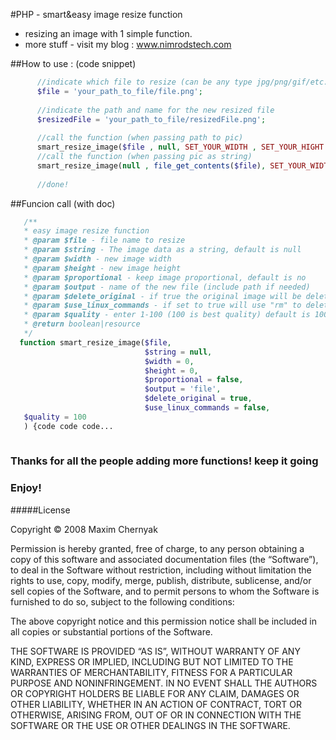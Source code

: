 #PHP - smart&easy image resize function

* resizing an image with 1 simple function.
* more stuff - visit my blog : www.nimrodstech.com

##How to use : (code snippet)

```php
      //indicate which file to resize (can be any type jpg/png/gif/etc...)
      $file = 'your_path_to_file/file.png';
      
      //indicate the path and name for the new resized file
      $resizedFile = 'your_path_to_file/resizedFile.png';
      
      //call the function (when passing path to pic)
      smart_resize_image($file , null, SET_YOUR_WIDTH , SET_YOUR_HIGHT , false , $resizedFile , false , false ,100 );
      //call the function (when passing pic as string)
      smart_resize_image(null , file_get_contents($file), SET_YOUR_WIDTH , SET_YOUR_HIGHT , false , $resizedFile , false , false ,100 );
      
      //done!
```

##Funcion call (with doc)

```php
   /**
   * easy image resize function
   * @param $file - file name to resize
   * @param $string - The image data as a string, default is null
   * @param $width - new image width
   * @param $height - new image height
   * @param $proportional - keep image proportional, default is no
   * @param $output - name of the new file (include path if needed)
   * @param $delete_original - if true the original image will be deleted
   * @param $use_linux_commands - if set to true will use "rm" to delete the image, if false will use PHP unlink
   * @param $quality - enter 1-100 (100 is best quality) default is 100
   * @return boolean|resource
   */
  function smart_resize_image($file,
                              $string = null,
                              $width = 0,
                              $height = 0,
                              $proportional = false,
                              $output = 'file',
                              $delete_original = true,
                              $use_linux_commands = false,
   $quality = 100
   ) {code code code...
   
 ```  
 
### Thanks for all the people adding more functions! keep it going

### Enjoy!






#####License

Copyright © 2008 Maxim Chernyak

Permission is hereby granted, free of charge, to any person obtaining a copy of this software and associated documentation files (the “Software”), to deal in the Software without restriction, including without limitation the rights to use, copy, modify, merge, publish, distribute, sublicense, and/or sell copies of the Software, and to permit persons to whom the Software is furnished to do so, subject to the following conditions:

The above copyright notice and this permission notice shall be included in all copies or substantial portions of the Software.

THE SOFTWARE IS PROVIDED “AS IS”, WITHOUT WARRANTY OF ANY KIND, EXPRESS OR IMPLIED, INCLUDING BUT NOT LIMITED TO THE WARRANTIES OF MERCHANTABILITY, FITNESS FOR A PARTICULAR PURPOSE AND NONINFRINGEMENT. IN NO EVENT SHALL THE AUTHORS OR COPYRIGHT HOLDERS BE LIABLE FOR ANY CLAIM, DAMAGES OR OTHER LIABILITY, WHETHER IN AN ACTION OF CONTRACT, TORT OR OTHERWISE, ARISING FROM, OUT OF OR IN CONNECTION WITH THE SOFTWARE OR THE USE OR OTHER DEALINGS IN THE SOFTWARE.
   
